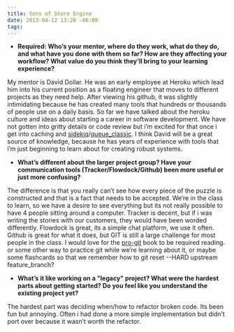 ```yaml
---
title: Sons of Store Engine
date: 2013-04-12 13:20 -06:00
tags:
---
```


- __Required: Who’s your mentor, where do they work, what do they do, and what have you done with them so far? How are they affecting your workflow? What value do you think they’ll bring to your learning experience?__

My mentor is David Dollar. He was an early employee at Heroku  which lead him into his current position as a floating engineer that moves to different projects as they need help. After viewing his github, it was slightly intimidating because he has created many tools that hundreds or thousands of people use on a daily basis. So far we have talked about the heroku culture and ideas about starting a career in software development. We have not gotten into gritty details or code review but i’m excited for that once i get into caching and [sidekiq](https://github.com/mperham/sidekiq)/[queue_classic](http://railscasts.com/episodes/344-queue-classic?view=comments#comment_157621). I think David will be a great source of knowledge, because he has years of experience with tools that i’m just beginning to learn about for creating robust systems. 

- __What’s different about the larger project group? Have your communication tools (Tracker/Flowdock/Github) been more useful or just more confusing?__

The difference is that you really can’t see how every piece of the puzzle is constructed and that is a fact that needs to be accepted. We’re in the class to learn, so we have a desire to see everything but its not really possible to have 4 people sitting around a computer. Tracker is decent, but if i was writing the stories with our customers, they would have been worded differently. Flowdock is great, its a simple chat platform, we use it often. Github is great for what it does, but GIT is still a large challenge for most people in the class. I would love for the [pro-git](http://git-scm.com/book) book to be required reading. or some other way to practice git while we’re learning about it, or maybe some flashcards so that we remember how to git reset --HARD upstream feature_branch?

- __What’s it like working on a "legacy" project? What were the hardest parts about getting started? Do you feel like you understand the existing project yet?__

The hardest part was deciding when/how to refactor broken code. Its been fun but annoying. Often i had done a more simple implementation but didn’t port over because it wasn’t worth the refactor. 
